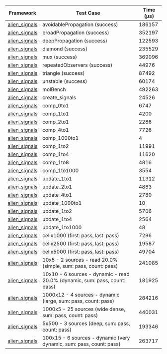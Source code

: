 | Framework | Test Case | Time (μs) |
| --- | --- | --- |
| [alien_signals](https://github.com/medz/alien-signals-dart) | avoidablePropagation (success) | 186157 |
| [alien_signals](https://github.com/medz/alien-signals-dart) | broadPropagation (success) | 352197 |
| [alien_signals](https://github.com/medz/alien-signals-dart) | deepPropagation (success) | 122593 |
| [alien_signals](https://github.com/medz/alien-signals-dart) | diamond (success) | 235529 |
| [alien_signals](https://github.com/medz/alien-signals-dart) | mux (success) | 369096 |
| [alien_signals](https://github.com/medz/alien-signals-dart) | repeatedObservers (success) | 44976 |
| [alien_signals](https://github.com/medz/alien-signals-dart) | triangle (success) | 87492 |
| [alien_signals](https://github.com/medz/alien-signals-dart) | unstable (success) | 60174 |
| [alien_signals](https://github.com/medz/alien-signals-dart) | molBench | 492263 |
| [alien_signals](https://github.com/medz/alien-signals-dart) | create_signals | 24526 |
| [alien_signals](https://github.com/medz/alien-signals-dart) | comp_0to1 | 6747 |
| [alien_signals](https://github.com/medz/alien-signals-dart) | comp_1to1 | 4200 |
| [alien_signals](https://github.com/medz/alien-signals-dart) | comp_2to1 | 2286 |
| [alien_signals](https://github.com/medz/alien-signals-dart) | comp_4to1 | 7726 |
| [alien_signals](https://github.com/medz/alien-signals-dart) | comp_1000to1 | 4 |
| [alien_signals](https://github.com/medz/alien-signals-dart) | comp_1to2 | 11991 |
| [alien_signals](https://github.com/medz/alien-signals-dart) | comp_1to4 | 11620 |
| [alien_signals](https://github.com/medz/alien-signals-dart) | comp_1to8 | 4816 |
| [alien_signals](https://github.com/medz/alien-signals-dart) | comp_1to1000 | 3554 |
| [alien_signals](https://github.com/medz/alien-signals-dart) | update_1to1 | 11312 |
| [alien_signals](https://github.com/medz/alien-signals-dart) | update_2to1 | 4883 |
| [alien_signals](https://github.com/medz/alien-signals-dart) | update_4to1 | 2780 |
| [alien_signals](https://github.com/medz/alien-signals-dart) | update_1000to1 | 10 |
| [alien_signals](https://github.com/medz/alien-signals-dart) | update_1to2 | 5706 |
| [alien_signals](https://github.com/medz/alien-signals-dart) | update_1to4 | 2564 |
| [alien_signals](https://github.com/medz/alien-signals-dart) | update_1to1000 | 48 |
| [alien_signals](https://github.com/medz/alien-signals-dart) | cellx1000 (first: pass, last: pass) | 7296 |
| [alien_signals](https://github.com/medz/alien-signals-dart) | cellx2500 (first: pass, last: pass) | 19587 |
| [alien_signals](https://github.com/medz/alien-signals-dart) | cellx5000 (first: pass, last: pass) | 49704 |
| [alien_signals](https://github.com/medz/alien-signals-dart) | 10x5 - 2 sources - read 20.0% (simple, sum: pass, count: pass) | 241085 |
| [alien_signals](https://github.com/medz/alien-signals-dart) | 10x10 - 6 sources - dynamic - read 20.0% (dynamic, sum: pass, count: pass) | 181925 |
| [alien_signals](https://github.com/medz/alien-signals-dart) | 1000x12 - 4 sources - dynamic (large, sum: pass, count: pass) | 284216 |
| [alien_signals](https://github.com/medz/alien-signals-dart) | 1000x5 - 25 sources (wide dense, sum: pass, count: pass) | 440031 |
| [alien_signals](https://github.com/medz/alien-signals-dart) | 5x500 - 3 sources (deep, sum: pass, count: pass) | 193346 |
| [alien_signals](https://github.com/medz/alien-signals-dart) | 100x15 - 6 sources - dynamic (very dynamic, sum: pass, count: pass) | 263717 |

